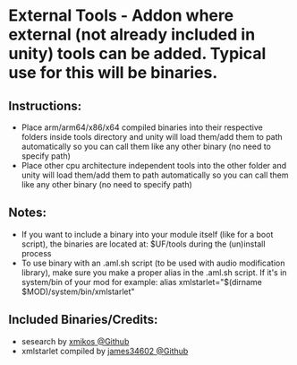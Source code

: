 # External Tools - Addon where external (not already included in unity) tools can be added. Typical use for this will be binaries.

## Instructions:
* Place arm/arm64/x86/x64 compiled binaries into their respective folders inside tools directory and unity will load them/add them to path automatically so you can call them like any other binary (no need to specify path)
* Place other cpu architecture independent tools into the other folder and unity will load them/add them to path automatically so you can call them like any other binary (no need to specify path)

## Notes:
* If you want to include a binary into your module itself (like for a boot script), the binaries are located at: $UF/tools during the (un)install process
* To use binary with an .aml.sh script (to be used with audio modification library), make sure you make a proper alias in the .aml.sh script. If it's in system/bin of your mod for example: alias xmlstarlet="$(dirname $MOD)/system/bin/xmlstarlet"

## Included Binaries/Credits:
* sesearch by [xmikos @Github ](https://github.com/xmikos/setools-android)
* xmlstarlet compiled by [james34602 @Github](https://github.com/james34602/)
